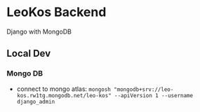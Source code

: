 # LeoKos Backend

Django with MongoDB

## Local Dev

### Mongo DB

- connect to mongo atlas: `mongosh "mongodb+srv://leo-kos.rw1tg.mongodb.net/leo-kos" --apiVersion 1 --username django_admin`